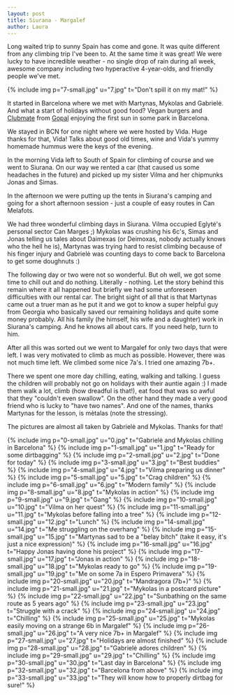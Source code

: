 ```yaml
---
layout: post
title: Siurana - Margalef
author: Laura
---
```


Long waited trip to sunny Spain has  come and gone. It was quite different from any climbing trip I've been  to. At the same time it was great! We were lucky to have incredible  weather - no single drop of rain during all week, awesome company  including two hyperactive 4-year-olds, and friendly people we've met.

{% include img p="7-small.jpg" u="7.jpg" t="Don't spill it on my mat!" %}
<!--break-->

It  started in Barcelona where we met with Martynas, Mykolas and Gabrielė.  And what a start of holidays without good food? Vegan burgers and [Clubmate](https://clubmate-uk.com/) from [Gopal](http://www.yelp.co.uk/biz/gopal-barcelona) enjoying the first sun in some park in Barcelona.

We stayed in BCN for one night where we were hosted by Vida. Huge thanks  for that, Vida! Talks about good old times, wine and Vida's yummy  homemade hummus were the keys of the evening. 

In the morning Vida left to South of Spain for climbing of course and we  went to Siurana. On our way we rented a car (that caused us some  headaches in the future) and picked up my sister Vilma and her chipmunks  Jonas and Simas.

In the afternoon we were putting up the tents in Siurana's camping and  going for a short afternoon session - just a couple of easy routes in  Can Melafots.

We had three wonderful climbing days in Siurana. Vilma occupied Eglytė's  personal sector Can Marges ;) Mykolas was crushing his 6c's, Simas and  Jonas telling us tales about Daimexas (or Deimoxas, nobody actually  knows who the hell he is), Martynas was trying hard to resist climbing  because of his finger injury and Gabrielė was counting days to come back  to Barcelona to get some doughnuts :)

The following day or two were not so wonderful. But oh well, we got some  time to chill out and do nothing. Literally - nothing. Let the story  behind this remain where it all happened but briefly we had some  unforeseen difficulties with our rental car. The bright sight of all  that is that Martynas came out a truer man as he put it and we got to  know a super helpful guy from Georgia who basically saved our remaining  holidays and quite some money probably. All his family (he himself, his  wife and a daughter) work in Siurana's camping. And he knows all about  cars. If you need help, turn to him.

After all this was sorted out we went to Margalef for only two days that were  left. I was very motivated to climb as much as possible. However, there  was not much time left. We climbed some nice 7a's. I tried one amazing  7b+.

There we spent one more day chilling, eating, walking and talking. I guess  the children will probably not go on holidays with their auntie again :)  I made them walk a lot, climb (how dreadful is that!), eat food that  was so awful that they "couldn't even swallow". On the other hand they  made a very good friend who is lucky to "have two names". And one of the  names, thanks Martynas for the lesson, is mètalas (note the stressing).

The pictures are almost all taken by Gabrielė and Mykolas. Thanks for that!

{% include img p="0-small.jpg" u="0.jpg" t="Gabrielė and Mykolas chilling in Barcelona" %}
{% include img p="1-small.jpg" u="1.jpg" t="Ready for some dirtbagging" %}
{% include img p="2-small.jpg" u="2.jpg" t="Done for today" %}
{% include img p="3-small.jpg" u="3.jpg" t="Best buddies" %}
{% include img p="4-small.jpg" u="4.jpg" t="Vilma preparing us dinner" %}
{% include img p="5-small.jpg" u="5.jpg" t="Crag children" %}
{% include img p="6-small.jpg" u="6.jpg" t="Modern family" %}
{% include img p="8-small.jpg" u="8.jpg" t="Mykolas in action" %}
{% include img p="9-small.jpg" u="9.jpg" t="Gang" %}
{% include img p="10-small.jpg" u="10.jpg" t="Vilma on her quest" %}
{% include img p="11-small.jpg" u="11.jpg" t="Mykolas before falling into a tree" %}
{% include img p="12-small.jpg" u="12.jpg" t="Lunch" %}
{% include img p="14-small.jpg" u="14.jpg" t="Me struggling on the overhang" %}
{% include img p="15-small.jpg" u="15.jpg" t="Martynas sad to be a \"belay bitch\" (take it easy, it's just a nice expression)" %}
{% include img p="16-small.jpg" u="16.jpg" t="Happy Jonas having done his project" %}
{% include img p="17-small.jpg" u="17.jpg" t="Jonas in action" %}
{% include img p="18-small.jpg" u="18.jpg" t="Mykolas ready to go" %}
{% include img p="19-small.jpg" u="19.jpg" t="Me on some 7a in Espero Primavera" %}
{% include img p="20-small.jpg" u="20.jpg" t="Mandragora (7b+)" %}
{% include img p="21-small.jpg" u="21.jpg" t="Mykolas in a postcard picture" %}
{% include img p="22-small.jpg" u="22.jpg" t="Sunbathing on the same route as 5 years ago" %}
{% include img p="23-small.jpg" u="23.jpg" t="Struggle with a crack" %}
{% include img p="24-small.jpg" u="24.jpg" t="Chilling" %}
{% include img p="25-small.jpg" u="25.jpg" t="Mykolas easily moving on a strange 6b in Margalef" %}
{% include img p="26-small.jpg" u="26.jpg" t="A very nice 7b+ in Margalef" %}
{% include img p="27-small.jpg" u="27.jpg" t="Holidays are almost finished" %}
{% include img p="28-small.jpg" u="28.jpg" t="Gabrielė adores children" %}
{% include img p="29-small.jpg" u="29.jpg" t="Chilling" %}
{% include img p="30-small.jpg" u="30.jpg" t="Last day in Barcelona" %}
{% include img p="32-small.jpg" u="32.jpg" t="Barcelona from above" %}
{% include img p="33-small.jpg" u="33.jpg" t="They will know how to properly dirtbag for sure!" %}
